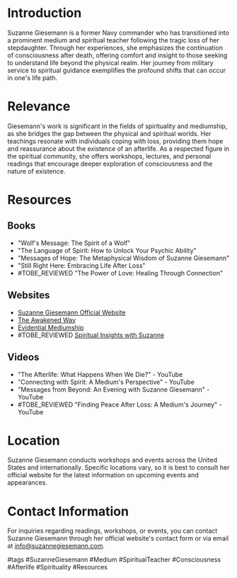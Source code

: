 # Introduction
Suzanne Giesemann is a former Navy commander who has transitioned into a prominent medium and spiritual teacher following the tragic loss of her stepdaughter. Through her experiences, she emphasizes the continuation of consciousness after death, offering comfort and insight to those seeking to understand life beyond the physical realm. Her journey from military service to spiritual guidance exemplifies the profound shifts that can occur in one's life path.

# Relevance
Giesemann's work is significant in the fields of spirituality and mediumship, as she bridges the gap between the physical and spiritual worlds. Her teachings resonate with individuals coping with loss, providing them hope and reassurance about the existence of an afterlife. As a respected figure in the spiritual community, she offers workshops, lectures, and personal readings that encourage deeper exploration of consciousness and the nature of existence.

# Resources
## Books
- "Wolf's Message: The Spirit of a Wolf"
- "The Language of Spirit: How to Unlock Your Psychic Ability"
- "Messages of Hope: The Metaphysical Wisdom of Suzanne Giesemann"
- "Still Right Here: Embracing Life After Loss"
- #TOBE_REVIEWED "The Power of Love: Healing Through Connection"

## Websites
- [Suzanne Giesemann Official Website](https://www.suzannegiesemann.com)
- [The Awakened Way](https://www.theawakenedway.com)
- [Evidential Mediumship](https://www.evidentialmediumship.com)
- #TOBE_REVIEWED [Spiritual Insights with Suzanne](https://www.spiritualinsightswithsuzanne.com)

## Videos
- "The Afterlife: What Happens When We Die?" - YouTube
- "Connecting with Spirit: A Medium's Perspective" - YouTube
- "Messages from Beyond: An Evening with Suzanne Giesemann" - YouTube
- #TOBE_REVIEWED "Finding Peace After Loss: A Medium's Journey" - YouTube

# Location
Suzanne Giesemann conducts workshops and events across the United States and internationally. Specific locations vary, so it is best to consult her official website for the latest information on upcoming events and appearances.

# Contact Information
For inquiries regarding readings, workshops, or events, you can contact Suzanne Giesemann through her official website's contact form or via email at info@suzannegiesemann.com.

#tags 
#SuzanneGiesemann #Medium #SpiritualTeacher #Consciousness #Afterlife #Spirituality #Resources
